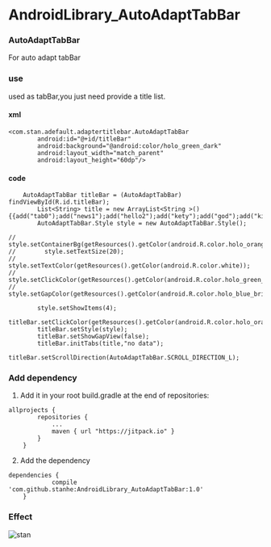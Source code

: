 # AndroidLibrary_AutoAdaptTabBar

### AutoAdaptTabBar

For auto adapt tabBar

### use

used as tabBar,you just need provide a title list.
#### xml
```
<com.stan.adefault.adaptertitlebar.AutoAdaptTabBar
        android:id="@+id/titleBar"
        android:background="@android:color/holo_green_dark"
        android:layout_width="match_parent"
        android:layout_height="60dp"/>
```	
#### code
```
   	AutoAdaptTabBar titleBar = (AutoAdaptTabBar) findViewById(R.id.titleBar);
        List<String> title = new ArrayList<String >(){{add("tab0");add("news1");add("hello2");add("kety");add("god");add("killing");}};
        AutoAdaptTabBar.Style style = new AutoAdaptTabBar.Style();

//        style.setContainerBg(getResources().getColor(android.R.color.holo_orange_light));
//        style.setTextSize(20);
//        style.setTextColor(getResources().getColor(android.R.color.white));
//        style.setClickColor(getResources().getColor(android.R.color.holo_green_light));
//        style.setGapColor(getResources().getColor(android.R.color.holo_blue_bright));

        style.setShowItems(4);
        titleBar.setClickColor(getResources().getColor(android.R.color.holo_orange_light));
        titleBar.setStyle(style);
        titleBar.setShowGapView(false);
        titleBar.initTabs(title,"no data");
        titleBar.setScrollDirection(AutoAdaptTabBar.SCROLL_DIRECTION_L);
```
### Add dependency

1. Add it in your root build.gradle at the end of repositories:
```
allprojects {
		repositories {
			...
			maven { url "https://jitpack.io" }
		}
	}
```
2. Add the dependency

```
dependencies {
	        compile 'com.github.stanhe:AndroidLibrary_AutoAdaptTabBar:1.0'
	}
 ```
### Effect
![stan](http://oanvj2lsv.bkt.clouddn.com/image/git/sharesharegit.png)
